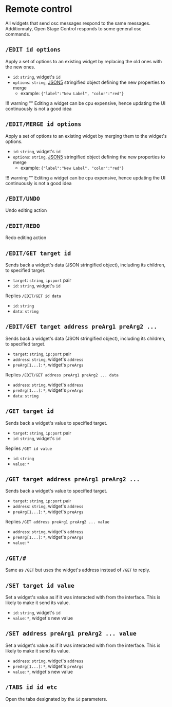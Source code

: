 # Remote control

All widgets that send osc messages respond to the same messages. Additionnaly, Open Stage Control responds to some general osc commands.


## `/EDIT id options`


Apply a set of options to an existing widget by replacing the old ones with the new ones.


- `id`: `string`, widget's `id`
- `options`: `string`, [JSON5](https://github.com/json5/json5) stringified object defining the new properties to merge
  - example: `{"label":"New Label", "color":"red"}`

!!! warning ""
    Editing a widget can be cpu expensive, hence updating the UI continuously is not a good idea

## `/EDIT/MERGE id options`

Apply a set of options to an existing widget by merging them to the widget's options.  


- `id`: `string`, widget's `id`
- `options`: `string`, [JSON5](https://github.com/json5/json5) stringified object defining the new properties to merge
  - example: `{"label":"New Label", "color":"red"}`

!!! warning ""
    Editing a widget can be cpu expensive, hence updating the UI continuously is not a good idea

## `/EDIT/UNDO`

Undo editing action

## `/EDIT/REDO`

Redo editing action

## `/EDIT/GET target id`

Sends back a widget's data (JSON stringified object), including its children, to specified target.

- `target`: `string`, `ip:port` pair
- `id`: `string`, widget's `id`

Replies `/EDIT/GET id data`

- `id`: `string`
- `data`: `string`

## `/EDIT/GET target address preArg1 preArg2 ...`

Sends back a widget's data (JSON stringified object), including its children, to specified target.

- `target`: `string`, `ip:port` pair
- `address`: `string`, widget's `address`
- `preArg[1...]`: `*`, widget's `preArgs`

Replies `/EDIT/GET address preArg1 preArg2 ... data`

- `address`: `string`, widget's `address`
- `preArg[1...]`: `*`, widget's `preArgs`
- `data`: `string`


## `/GET target id`

Sends back a widget's value to specified target.

- `target`: `string`, `ip:port` pair
- `id`: `string`, widget's `id`

Replies `/GET id value`

- `id`: `string`
- `value`: `*`

## `/GET target address preArg1 preArg2 ...`

Sends back a widget's value to specified target.

- `target`: `string`, `ip:port` pair
- `address`: `string`, widget's `address`
- `preArg[1...]`: `*`, widget's `preArgs`

Replies `/GET address preArg1 preArg2 ... value`

- `address`: `string`, widget's `address`
- `preArg[1...]`: `*`, widget's `preArgs`
- `value`: `*`

## `/GET/#`

Same as `/GET` but uses the widget's address instead of `/GET` to reply.

## `/SET target id value`

Set a widget's value as if it was interacted with from the interface. This is likely to make it send its value.

- `id`: `string`, widget's `id`
- `value`: `*`, widget's new value

## `/SET address preArg1 preArg2 ... value`

Set a widget's value as if it was interacted with from the interface. This is likely to make it send its value.

- `address`: `string`, widget's `address`
- `preArg[1...]`: `*`, widget's `preArgs`
- `value`: `*`, widget's new value


## `/TABS id id etc`

Open the tabs designated by the `id` parameters.
